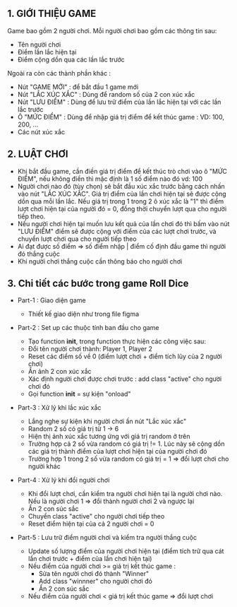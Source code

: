 ## 1. GIỚI THIỆU GAME

Game bao gồm 2 người chơi. Mỗi người chơi bao gồm các thông tin sau:

- Tên người chơi
- Điểm lần lắc hiện tại
- Điểm cộng dồn qua các lần lắc trước

Ngoài ra còn các thành phần khác :

- Nút "GAME MỚI" : để bắt đầu 1 game mới
- Nút "LẮC XÚC XẮC" : Dùng để random số của 2 con xúc xắc
- Nút "LƯU ĐIỂM" : Dùng để lưu trữ điểm của lần lắc hiện tại với các lần lắc trước
- Ô "MỨC ĐIỂM" : Dùng để nhập giá trị điểm để kết thúc game : VD: 100, 200, ...
- Các nút xúc xắc


## 2. LUẬT CHƠI

- Khi bắt đầu game, cần điền giá trị điểm để kết thúc trò chơi vào ô "MỨC ĐIỂM", nếu không điền thì mặc định là 1 số điểm nào đó vd: 100
- Người chơi nào đó (tùy chọn) sẽ bắt đầu xúc xắc trước bằng cách nhấn vào nút "LẮC XÚC XẮC". Giá trị điểm của lần chơi hiện tại sẽ được cộng dồn qua mỗi lần lắc. Nếu giá trị trong 1 trong 2 ô xúc xắc là "1" thì điểm lượt chơi hiện tại của người đó = 0, đồng thời chuyển lượt qua cho người tiếp theo.
- Nếu người chơi hiện tại muốn lưu kết quả của lần chơi đó thì bấm vào nút "LƯU ĐIỂM" điểm sẽ được cộng với điểm của các lượt chơi trước, và chuyển lượt chơi qua cho người tiếp theo
- Ai đạt được số điểm => số điểm nhập | điểm cố định đầu game thì người đó thắng cuộc
- Khi người chơi thắng cuộc cần thông báo cho người chơi

## 3. Chi tiết các bước trong game Roll Dice
- Part-1 : Giao diện game
    - Thiết kế giao diện như trong file figma

- Part-2 : Set up các thuộc tính ban đầu cho game
    - Tạo function **init**, trong function thực hiện các công việc sau: 
    - Đổi tên người chơi thành: Player 1, Player 2
    - Reset các điểm số về 0 (điểm lượt chơi + điểm tích lũy của 2 người chơi)
    - Ẩn ảnh 2 con xúc xắc
    - Xác định người chơi được chơi trước :  add class "active" cho người chơi đó
    - Gọi function **init** = sự kiện "onload"

- Part-3 : Xử lý khi lắc xúc xắc
    - Lắng nghe sự kiện khi người chơi ấn nút "Lắc xúc xắc"
    - Random 2 số có giá trị từ 1 -> 6
    - Hiện thị ảnh xúc xắc tương ứng với giá trị random ở trên
    - Trường hợp cả 2 số vừa random có giá trị != 1. Lúc này sẽ cộng dồn các giá trị thành điểm của lượt chơi hiện tại của người chơi đó
    - Trường hợp 1 trong 2 số vừa random có giá trị = 1 => đổi lượt chơi cho người khác

- Part-4 : Xử lý khi đổi người chơi
    - Khi đổi lượt chơi, cần kiểm tra người chơi hiện tại là người chơi nào. Nếu là người chơi 1 => đổi thành người chơi 2 và ngược lại
    - Ẩn 2 con súc sắc
    - Chuyển class "active" cho người chơi tiếp theo
    - Reset điểm hiện tại của cả 2 người chơi = 0

- Part-5 : Lưu trữ điểm người chơi và kiểm tra người thắng cuộc
    - Update số lượng điểm của người chơi hiện tại (điểm tích trữ qua cát lần chơi trước + điểm của lần chơi hiện tại)
    - Nếu điểm của người chơi >= giá trị kết thúc game : 
        - Sửa tên người chơi đó thành "Winner"
        - Add class "winnner" cho người chơi đó
        - Ẩn 2 con súc sắc
    - Nếu điểm của người chơi < giá trị kết thúc game => đổi lượt chơi